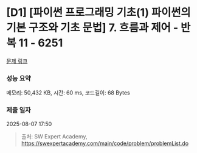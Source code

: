 # [D1] [파이썬 프로그래밍 기초(1) 파이썬의 기본 구조와 기초 문법] 7. 흐름과 제어 - 반복 11 - 6251 

[문제 링크](https://swexpertacademy.com/main/code/problem/problemDetail.do?contestProbId=AWcVEC-K4uADFAU4) 

### 성능 요약

메모리: 50,432 KB, 시간: 60 ms, 코드길이: 68 Bytes

### 제출 일자

2025-08-07 17:50



> 출처: SW Expert Academy, https://swexpertacademy.com/main/code/problem/problemList.do